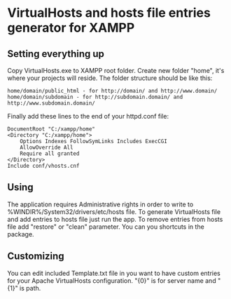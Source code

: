 # VirtualHosts and hosts file entries generator for XAMPP

## Setting everything up
Copy VirtualHosts.exe to XAMPP root folder. Create new folder "home", it's where your projects will reside.
The folder structure should be like this:
```
home/domain/public_html - for http://domain/ and http://www.domain/
home/domain/subdomain - for http://subdomain.domain/ and http://www.subdomain.domain/
```

Finally add these lines to the end of your httpd.conf file:

```
DocumentRoot "C:/xampp/home"
<Directory "C:/xampp/home">
    Options Indexes FollowSymLinks Includes ExecCGI
    AllowOverride All
    Require all granted
</Directory>
Include conf/vhosts.cnf
```

## Using
The application requires Administrative rights in order to write to %WINDIR%/System32/drivers/etc/hosts file.
To generate VirtualHosts file and add entries to hosts file just run the app. To remove entries from hosts file add "restore" or "clean" parameter. You can you shortcuts in the package.

## Customizing
You can edit included Template.txt file in you want to have custom entries for your Apache VirtualHosts configuration. "{0}" is for server name and "{1}" is path.